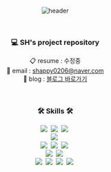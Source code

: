 <div align="center">

![header](https://capsule-render.vercel.app/api?type=rounded&color=c7a48b&text=SeungHeeYeom&fontAlignY=50&fontColor=fdf5e6&fontSize=40&height=200&stroke=000000&strokeWidth=2&descAlign=50)
</div>
<br>
<h3 align="center">💻 SH's project repository</h3>
<p align="center">
    📋 resume : 수정중
    <!-- <a href="https://shappy.notion.site/8f8fd012298c459193bf9922b8013957"><span style="color:red">염승희의 이력서</span></a> -->
    <br>
    📧 email : 
    <a href="https://shappy.notion.site/8f8fd012298c459193bf9922b8013957">shappy0206@naver.com</a>
    <br>
    📒 blog : 
    <a href="https://seungheui.tistory.com/">블로그 바로가기</a>
</p>
<br>
<h3 align="center">🛠 Skills 🛠</h3>

<p align="center">
  <img src="https://img.shields.io/badge/Java-007396?style=flat-square&logo=Java&logoColor=white"/></a>&nbsp 
  <img src="https://img.shields.io/badge/Javascript-ffb13b?style=flat-square&logo=javascript&logoColor=white"/></a>&nbsp
  <img src="https://img.shields.io/badge/Php-092E20?style=flat-square&logo=Php&logoColor=white"/></a>&nbsp 
  <br>
  <img src="https://img.shields.io/badge/Spring-6DB33F?style=flat-square&logo=Spring&logoColor=white"/></a>&nbsp
  <br>
  <img src="https://img.shields.io/badge/Mysql-4479A1?style=flat-square&logo=MySql&logoColor=white"/></a>&nbsp
  <img src="https://img.shields.io/badge/Mssql-E6B91E?style=flat-square&logo=MsSql&logoColor=white"/></a>&nbsp
  <img src="https://img.shields.io/badge/Oracle-F80000?style=flat-square&logo=Oracle&logoColor=white"/></a>&nbsp
  <br>
  <img src="https://img.shields.io/badge/Jquery-0769AD?style=flat-square&logo=Jquery&logoColor=white"/></a>&nbsp
  <img src="https://img.shields.io/badge/Leaflet-199900?style=flat-square&logo=Leaflet&logoColor=white"/></a>&nbsp
  <br>
  <img src="https://img.shields.io/badge/Git-F05032?style=flat-square&logo=Git&logoColor=white"/></a>&nbsp
  <img src="https://img.shields.io/badge/Eclipse-2C2255?style=flat-square&logo=Eclipse&logoColor=white"/></a>&nbsp
  <img src="https://img.shields.io/badge/VisualStudioCode-007ACC?style=flat-square&logo=VisualStudioCode&logoColor=white"/></a>&nbsp
  <img src="https://img.shields.io/badge/IntelliJIDEA-000000?style=flat-square&logo=IntelliJIDEA&logoColor=white"/></a>&nbsp
</p>

<br>

